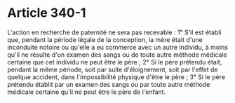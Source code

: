 # Article 340-1

L'action en recherche de paternité ne sera pas recevable :   1° S'il est établi que, pendant la période légale de la conception, la mère était d'une inconduite notoire ou qu'elle a eu commerce avec un autre individu, à moins qu'il ne résulte d'un examen des sangs ou de toute autre méthode médicale certaine que cet individu ne peut être le père ;   2° Si le père prétendu était, pendant la même période, soit par suite d'éloignement, soit par l'effet de quelque accident, dans l'impossibilité physique d'être le père ;   3° Si le père prétendu établit par un examen des sangs ou par toute autre méthode médicale certaine qu'il ne peut être le père de l'enfant.